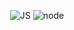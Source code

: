 
<div align='center'>
  
![JS](https://img.shields.io/badge/javascript-0D1117?style=for-the-badge&logo=javascript&logoColor=F7DF1E)
![node](https://img.shields.io/badge/nodejs-0D1117?style=for-the-badge&logo=node.js&logoColor=green)

</div>

<!--
**JVCastroDev/JVCastroDev** is a ✨ _special_ ✨ repository because its `README.md` (this file) appears on your GitHub profile.

Here are some ideas to get you started:

- 🔭 I’m currently working on ...
- 🌱 I’m currently learning ...
- 👯 I’m looking to collaborate on ...
- 🤔 I’m looking for help with ...
- 💬 Ask me about ...
- 📫 How to reach me: ...
- 😄 Pronouns: ...
- ⚡ Fun fact: ...
-->
